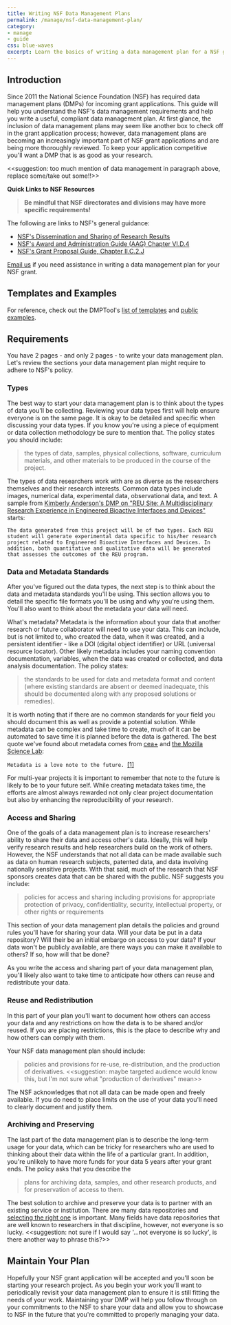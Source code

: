 ```yaml
---
title: Writing NSF Data Management Plans
permalink: /manage/nsf-data-management-plan/
category: 
- manage
- guide
css: blue-waves
excerpt: Learn the basics of writing a data management plan for a NSF grant application
---
```


## Introduction 

Since 2011 the National Science Foundation (NSF) has required data management plans (DMPs) for incoming grant applications. This guide will help you understand the NSF's data management requirements and help you write a useful, compliant data management plan. At first glance, the inclusion of data management plans may seem like another box to check off in the grant application process; however, data management plans are becoming an increasingly important part of NSF grant applications and are being more thoroughly reviewed. To keep your application competitive you'll want a DMP that is as good as your research. 

<<suggestion: too much mention of data management in paragraph above, replace some/take out some!!>>

**Quick Links to NSF Resources** 

> **Be mindful that NSF directorates and divisions may have more specific requirements!** 

The following are links to NSF's general guidance:

+ <a href="http://www.nsf.gov/bfa/dias/policy/dmp.jsp" title="NSF's Dissemination and Sharing of Research Results Guidance">NSF's Dissemination and Sharing of Research Results</a> 
+ <a href="http://www.nsf.gov/pubs/policydocs/pappguide/nsf15001/aag_6.jsp#VID4" title="NSF's Award and Administration Guide (AAG) Chapter VI.D.4">NSF's Award and Administration Guide (AAG) Chapter VI.D.4</a> 
+  <a href="http://www.nsf.gov/pubs/policydocs/pappguide/nsf15001/gpg_2.jsp#dmp" title="NSF's Grant Proposal Guide, Chapter II.C.2.J">NSF's Grant Proposal Guide, Chapter II.C.2.J</a> 

[Email us](mailto:data@bu.edu) if you need assistance in writing a data management plan for your NSF grant.

## Templates and Examples 

For reference, check out the DMPTool's [list of templates](https://dmptool.org/guidance?e=z&method=get&s=a&scope1=all) and [public examples](https://dmptool.org/public_dmps?public%3Aall_scope=all). 

## Requirements 

You have 2 pages - and only 2 pages - to write your data management plan. Let's review the sections your data management plan might require to adhere to NSF's policy. 

### Types 

The best way to start your data management plan is to think about the types of data you'll be collecting. Reviewing your data types first will help ensure everyone is on the same page. It is okay to be detailed and specific when discussing your data types. If you know you're using a piece of equipment or data collection methodology be sure to mention that. The policy states you should include: 

> the types of data, samples, physical collections, software, curriculum materials, and other materials to be produced in the course of the project.

The types of data researchers work with are as diverse as the researchers themselves and their research interests. Common data types include images, numerical data, experimental data, observational data, and text. A sample from [Kimberly Anderson's DMP on "REU Site: A Multidisciplinary Research Experience in Engineered Bioactive Interfaces and Devices"](https://dmptool.org/plans/11390.pdf) starts: 

```
The data generated from this project will be of two types. Each REU student will generate experimental data specific to his/her research project related to Engineered Bioactive Interfaces and Devices. In addition, both quantitative and qualitative data will be generated that assesses the outcomes of the REU program. 
```

### Data and Metadata Standards 

After you've figured out the data types, the next step is to think about the data and metadata standards you'll be using. This section allows you to detail the specific file formats you'll be using and why you're using them. You'll also want to think about the metadata your data will need.

What's metadata? Metadata is the information about your data that another research or future collaborator will need to use your data. This can include, but is not limited to, who created the data, when it was created, and a persistent identifier - like a DOI (digital object identifier) or URL (universal resource locator). Other likely metadata includes your naming convention documentation, variables, when the data was created or collected, and data analysis documentation. The policy states: 

> the standards to be used for data and metadata format and content (where existing standards are absent or deemed inadequate, this should be documented along with any proposed solutions or remedies).

It is worth noting that if there are no common standards for your field you should document this as well as provide a potential solution. While metadata can be complex and take time to create, much of it can be automated to save time it is planned before the data is gathered. The best quote we've found about metadata comes from [cea+](https://www.flickr.com/people/centralasian/?rb=1) and [the Mozilla Science Lab](https://docs.google.com/presentation/d/1kZd-ZD5lru5a7jIbyi9q8cBYCCAKRnIBSRvixYFtoF0/edit?pref=2&pli=1#slide=id.gef38dfd1f_0_100): 

```Metadata is a love note to the future. ```[[1]](https://www.flickr.com/photos/33255628@N00/8071729256/)

For multi-year projects it is important to remember that note to the future is likely to be to your future self. While creating metadata takes time, the efforts are almost always rewarded not only clear project documentation but also by enhancing the reproducibility of your research. 

### Access and Sharing

One of the goals of a data management plan is to increase researchers' ability to share their data and access other's data. Ideally, this will help verify research results and help researchers build on the work of others. However, the NSF understands that not all data can be made available such as data on human research subjects, patented data, and data involving nationally sensitive projects. With that said, much of the research that NSF sponsors creates data that can be shared with the public. NSF suggests you include: 

> policies for access and sharing including provisions for appropriate protection of privacy, confidentiality, security, intellectual property, or other rights or requirements

This section of your data management plan details the policies and ground rules you'll have for sharing your data. Will your data be put in a data repository? Will their be an initial embargo on access to your data? If your data won't be publicly available, are there ways you can make it available to others? If so, how will that be done? 

As you write the access and sharing part of your data management plan, you'll likely also want to take time to anticipate how others can reuse and redistribute your data. 

### Reuse and Redistribution

In this part of your plan you'll want to document how others can access your data and any restrictions on how the data is to be shared and/or reused. If you are placing restrictions, this is the place to describe why and how others can comply with them.

Your NSF data management plan should include: 

> policies and provisions for re-use, re-distribution, and the production of derivatives. <<suggestion: maybe targeted audience would know this, but I'm not sure what "production of derivatives" mean>>

The NSF acknowledges that not all data can be made open and freely available. If you do need to place limits on the use of your data you'll need to clearly document and justify them. 

### Archiving and Preserving 

The last part of the data management plan is to describe the long-term usage for your data, which can be tricky for researchers who are used to thinking about their data within the life of a particular grant. In addition, you're unlikely to have more funds for your data 5 years after your grant ends. The policy asks that you describe the 

> plans for archiving data, samples, and other research products, and for preservation of access to them.

The best solution to archive and preserve your data is to partner with an existing service or institution. There are many data repositories and [selecting the right one]({{site.baseurl}}/share/selecting-a-data-repository) is important. Many fields have data repositories that are well known to researchers in that discipline, however, not everyone is so lucky. <<suggestion: not sure if I would say '...not everyone is so lucky', is there another way to phrase this?>>

## Maintain Your Plan

Hopefully your NSF grant application will be accepted and you'll soon be starting your research project. As you begin your work you'll want to periodically revisit your data management plan to ensure it is still fitting the needs of your work. Maintaining your DMP will help you follow through on your commitments to the NSF to share your data and allow you to showcase to NSF in the future that you're committed to properly managing your data. 
